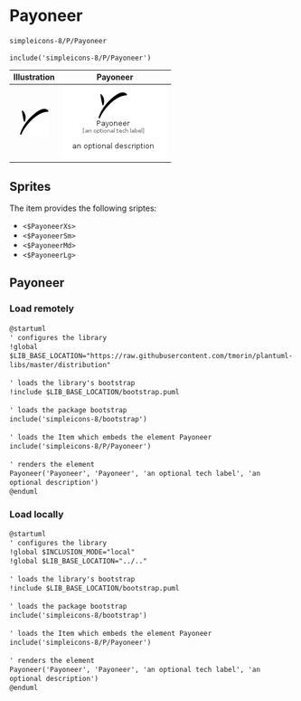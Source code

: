 # Payoneer


```text
simpleicons-8/P/Payoneer
```

```text
include('simpleicons-8/P/Payoneer')
```



| Illustration | Payoneer |
| :---: | :---: |
| ![illustration for Illustration](../../simpleicons-8/P/Payoneer.png) | ![illustration for Payoneer](../../simpleicons-8/P/Payoneer.Local.png) |



## Sprites
The item provides the following sriptes:

- `<$PayoneerXs>`
- `<$PayoneerSm>`
- `<$PayoneerMd>`
- `<$PayoneerLg>`





## Payoneer

### Load remotely
```plantuml
@startuml
' configures the library
!global $LIB_BASE_LOCATION="https://raw.githubusercontent.com/tmorin/plantuml-libs/master/distribution"

' loads the library's bootstrap
!include $LIB_BASE_LOCATION/bootstrap.puml

' loads the package bootstrap
include('simpleicons-8/bootstrap')

' loads the Item which embeds the element Payoneer
include('simpleicons-8/P/Payoneer')

' renders the element
Payoneer('Payoneer', 'Payoneer', 'an optional tech label', 'an optional description')
@enduml
```

### Load locally
```plantuml
@startuml
' configures the library
!global $INCLUSION_MODE="local"
!global $LIB_BASE_LOCATION="../.."

' loads the library's bootstrap
!include $LIB_BASE_LOCATION/bootstrap.puml

' loads the package bootstrap
include('simpleicons-8/bootstrap')

' loads the Item which embeds the element Payoneer
include('simpleicons-8/P/Payoneer')

' renders the element
Payoneer('Payoneer', 'Payoneer', 'an optional tech label', 'an optional description')
@enduml
```

